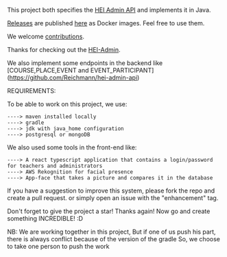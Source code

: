 This project both specifies the
[HEI Admin API](https://petstore.swagger.io/?url=https://raw.githubusercontent.com/hei-school/hei-admin-api/dev/doc/api.yml)
and implements it in Java.

[Releases](https://github.com/hei-school/hei-admin-api/releases) are published [here](https://gallery.ecr.aws/q6i6y5o4/hei-admin-api) as Docker images. Feel free to use them.

We welcome [contributions](https://github.com/hei-school/hei-admin-api/blob/dev/CONTRIBUTING.md).



Thanks for checking out the [HEI-Admin](https://github.com/hei-school/hei-admin-api/releases).

We also implement some endpoints in the backend like [COURSE,PLACE,EVENT and EVENT_PARTICIPANT] (https://github.com/Reichmann/hei-admin-api)

REQUIREMENTS:

To be able to work on this project, we use:

    ----> maven installed locally
    ----> gradle
    ----> jdk with java_home configuration
    ----> postgresql or mongoDB

We also used some tools in the front-end like:

    ----> A react typescript application that contains a login/password for teachers and administrators
    ----> AWS Rekognition for facial presence
    ----> App-face that takes a picture and compares it in the database

If you have a suggestion
to improve this system, please fork the repo and create a pull request.
or simply open an issue with the "enhancement" tag.

Don't forget to give the project a star!
Thanks again! Now go and create something INCREDIBLE! :D

NB: We are working together in this project,
But if one of us push his part, there is always conflict because of the version of the gradle
So, we choose to take one person to push the work
 
 